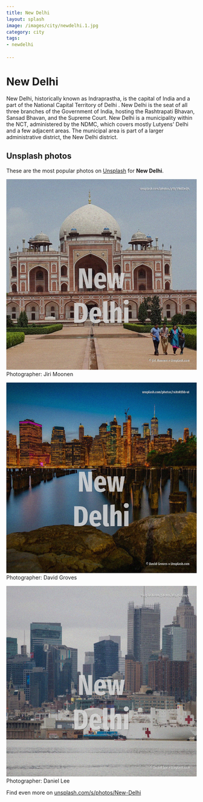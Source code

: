 ```yaml
---
title: New Delhi
layout: splash
image: /images/city/newdelhi.1.jpg
category: city
tags:
- newdelhi

---
```

# New Delhi

New Delhi, historically known as Indraprastha, is the capital of India and a part of the National  Capital Territory of Delhi . New Delhi is the seat of all three branches of the Government of India, hosting the Rashtrapati  Bhavan, Sansad Bhavan, and the Supreme Court. New Delhi is a municipality within the NCT, administered by the NDMC, which covers mostly Lutyens'  Delhi and a few adjacent areas. The municipal area is part of a larger administrative district, the New Delhi district.  

 
## Unsplash photos
These are the most popular photos on [Unsplash](https://unsplash.com) for **New Delhi**.
 
![New Delhi](/images/city/newdelhi.1.jpg)
Photographer:  Jiri Moonen
 
![New Delhi](/images/city/newdelhi.2.jpg)
Photographer:  David Groves
 
![New Delhi](/images/city/newdelhi.3.jpg)
Photographer:  Daniel Lee
 
Find even more on [unsplash.com/s/photos/New-Delhi](https://unsplash.com/s/photos/New-Delhi)
 
